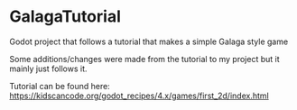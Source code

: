 # GalagaTutorial

Godot project that follows a tutorial that makes a simple Galaga style game

Some additions/changes were made from the tutorial to my project but it mainly just follows it.

Tutorial can be found here: https://kidscancode.org/godot_recipes/4.x/games/first_2d/index.html

